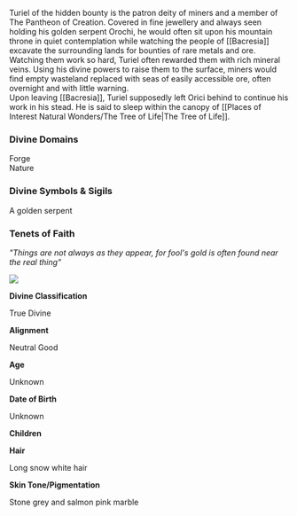 Turiel of the hidden bounty is the patron deity of miners and a member of The Pantheon of Creation. Covered in fine jewellery and always seen holding his golden serpent Orochi, he would often sit upon his mountain throne in quiet contemplation while watching the people of [[Bacresia]] excavate the surrounding lands for bounties of rare metals and ore. Watching them work so hard, Turiel often rewarded them with rich mineral veins. Using his divine powers to raise them to the surface, miners would find empty wasteland replaced with seas of easily accessible ore, often overnight and with little warning.  
Upon leaving [[Bacresia]], Turiel supposedly left Orici behind to continue his work in his stead. He is said to sleep within the canopy of [[Places of Interest  Natural Wonders/The Tree of Life|The Tree of Life]].

### Divine Domains

Forge  
Nature

### Divine Symbols & Sigils

A golden serpent

### Tenets of Faith

_"Things are not always as they appear, for fool's gold is often found near the real thing"_

![](assets/turiel.jpg)

**Divine Classification**

True Divine

**Alignment**

Neutral Good

**Age**

Unknown

**Date of Birth**

Unknown

**Children**

**Hair**

Long snow white hair

**Skin Tone/Pigmentation**

Stone grey and salmon pink marble